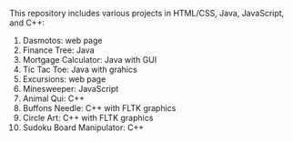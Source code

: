This repository includes various projects in HTML/CSS, Java, JavaScript, and C++:
1. Dasmotos: web page
2. Finance Tree: Java
3. Mortgage Calculator: Java with GUI
4. Tic Tac Toe: Java with grahics
5. Excursions: web page
6. Minesweeper: JavaScript
7. Animal Qui: C++
8. Buffons Needle: C++ with FLTK graphics
9. Circle Art: C++ with FLTK graphics
10. Sudoku Board Manipulator: C++


